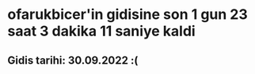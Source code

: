 # ofarukbicer'in gidisine son 1 gun 23 saat 3 dakika 11 saniye kaldi

## Gidis tarihi: 30.09.2022 :(